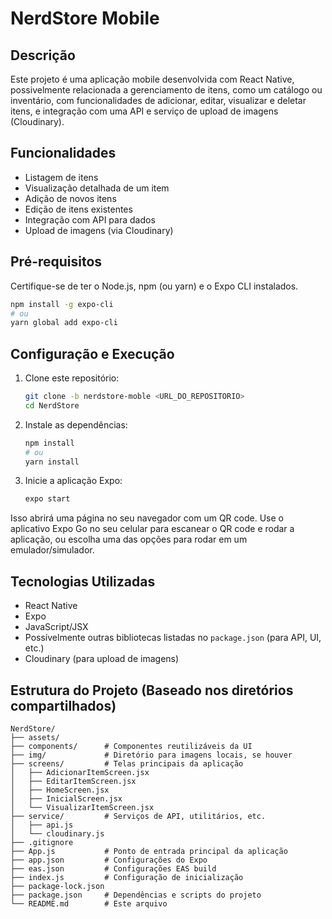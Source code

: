 # NerdStore Mobile

## Descrição

Este projeto é uma aplicação mobile desenvolvida com React Native, possivelmente relacionada a gerenciamento de itens, como um catálogo ou inventário, com funcionalidades de adicionar, editar, visualizar e deletar itens, e integração com uma API e serviço de upload de imagens (Cloudinary).

## Funcionalidades

- Listagem de itens
- Visualização detalhada de um item
- Adição de novos itens
- Edição de itens existentes
- Integração com API para dados
- Upload de imagens (via Cloudinary)

## Pré-requisitos

Certifique-se de ter o Node.js, npm (ou yarn) e o Expo CLI instalados.

```bash
npm install -g expo-cli
# ou
yarn global add expo-cli
```

## Configuração e Execução

1. Clone este repositório:
   ```bash
   git clone -b nerdstore-moble <URL_DO_REPOSITORIO>
   cd NerdStore
   ```
2. Instale as dependências:
   ```bash
   npm install
   # ou
   yarn install
   ```
3. Inicie a aplicação Expo:
   ```bash
   expo start
   ```

Isso abrirá uma página no seu navegador com um QR code. Use o aplicativo Expo Go no seu celular para escanear o QR code e rodar a aplicação, ou escolha uma das opções para rodar em um emulador/simulador.

## Tecnologias Utilizadas

- React Native
- Expo
- JavaScript/JSX
- Possívelmente outras bibliotecas listadas no `package.json` (para API, UI, etc.)
- Cloudinary (para upload de imagens)

## Estrutura do Projeto (Baseado nos diretórios compartilhados)

```
NerdStore/
├── assets/
├── components/      # Componentes reutilizáveis da UI
├── img/             # Diretório para imagens locais, se houver
├── screens/         # Telas principais da aplicação
│   ├── AdicionarItemScreen.jsx
│   ├── EditarItemScreen.jsx
│   ├── HomeScreen.jsx
│   ├── InicialScreen.jsx
│   └── VisualizarItemScreen.jsx
├── service/         # Serviços de API, utilitários, etc.
│   ├── api.js
│   └── cloudinary.js
├── .gitignore
├── App.js           # Ponto de entrada principal da aplicação
├── app.json         # Configurações do Expo
├── eas.json         # Configurações EAS build
├── index.js         # Configuração de inicialização
├── package-lock.json
├── package.json     # Dependências e scripts do projeto
└── README.md        # Este arquivo
```
